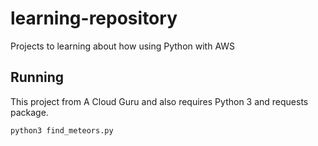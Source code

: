 # learning-repository
Projects to learning about how using Python with AWS

## Running

This project from A Cloud Guru and also requires Python 3 and requests package.

`python3 find_meteors.py`
